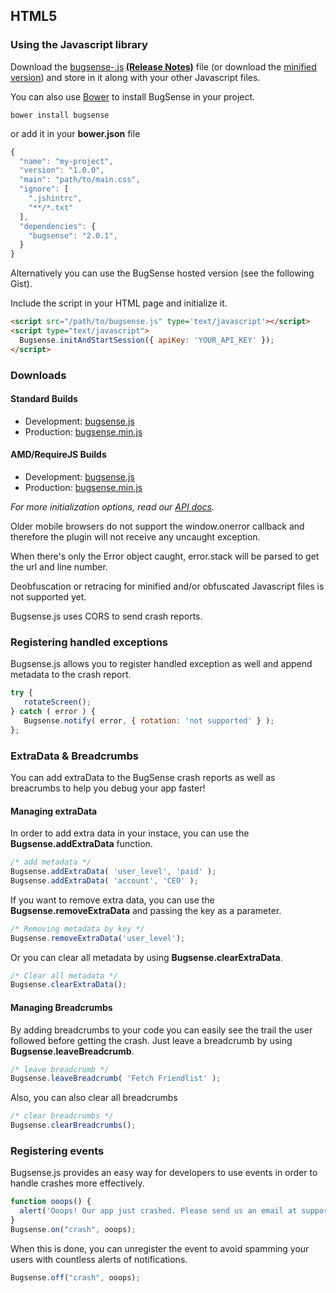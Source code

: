 ## HTML5

### Using the Javascript library

Download the <a href="">bugsense-<strong></strong>.js</a><strong> <a href="/releases/html5" id="releases">(Release Notes)</a></strong> file (or download the [minified version](https://github.com/bugsense/bugsense.js)) and store in it along with your other Javascript files.

You can also use [Bower](http://bower.io/) to install BugSense in your project.

```
bower install bugsense
```

or add it in your **bower.json** file

```js
{
  "name": "my-project",
  "version": "1.0.0",
  "main": "path/to/main.css",
  "ignore": [
    ".jshintrc",
    "**/*.txt"
  ],
  "dependencies": {
    "bugsense": "2.0.1",
  }
}
```

Alternatively you can use the BugSense hosted version (see the following Gist).

Include the script in your HTML page and initialize it.

```html
<script src="/path/to/bugsense.js" type='text/javascript'></script>
<script type="text/javascript">
  Bugsense.initAndStartSession({ apiKey: 'YOUR_API_KEY' });
</script>
```

### Downloads

#### Standard Builds

* Development: [bugsense.js](/static/js/libs/2.0.1/bugsense.js)
* Production: [bugsense.min.js](/static/js/libs/2.0.1/bugsense.min.js)

#### AMD/RequireJS Builds

* Development: [bugsense.js](/static/js/libs/2.0.1/amd/bugsense.js)
* Production: [bugsense.min.js](/static/js/libs/2.0.1/amd/bugsense.min.js)

*For more initialization options, read our [API docs](https://github.com/bugsense/bugsense.js/blob/master/README.md).*

Older mobile browsers do not support the window.onerror callback and therefore the plugin will not receive any uncaught exception.

When there's only the Error object caught, error.stack will be parsed to get the url and line number.

Deobfuscation or retracing for minified and/or obfuscated Javascript files is not supported yet.

Bugsense.js uses CORS to send crash reports.

### Registering handled exceptions
Bugsense.js allows you to register handled exception as well and append metadata to the crash report.
```js
try {
   rotateScreen();
} catch ( error ) {
   Bugsense.notify( error, { rotation: 'not supported' } );
};
```

### ExtraData & Breadcrumbs
You can add extraData to the BugSense crash reports as well as breacrumbs to help you debug your app faster!

#### Managing extraData
In order to add extra data in your instace, you can use the **Bugsense.addExtraData** function.
```js
/* add metadata */
Bugsense.addExtraData( 'user_level', 'paid' );
Bugsense.addExtraData( 'account', 'CEO' );
```

If you want to remove extra data, you can use the **Bugsense.removeExtraData** and passing the key as a parameter.
```js
/* Removing metadata by key */
Bugsense.removeExtraData('user_level');
```

Or you can clear all metadata by using **Bugsense.clearExtraData**.
```js
/* Clear all metadata */
Bugsense.clearExtraData();
```

#### Managing Breadcrumbs
By adding breadcrumbs to your code you can easily see the trail the user followed before getting the crash. Just leave a breadcrumb by using **Bugsense.leaveBreadcrumb**.
```js
/* leave breadcrumb */
Bugsense.leaveBreadcrumb( 'Fetch Friendlist' );
```
Also, you can also clear all breadcrumbs
```js
/* clear breadcrumbs */
Bugsense.clearBreadcrumbs();
```

### Registering events
Bugsense.js provides an easy way for developers to use events in order to handle crashes more effectively.

```js
function ooops() {
  alert('Ooops! Our app just crashed. Please send us an email at support@example.com');
}
Bugsense.on("crash", ooops);
```
When this is done, you can unregister the event to avoid spamming your users with countless alerts of notifications.
```js
Bugsense.off("crash", ooops);
